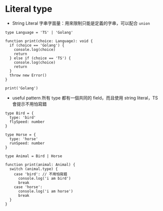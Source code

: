 # Literal type

- String Literal 字串字面量：用來限制只能是定義的字串，可以配合 `union`

```tsx
type Language = 'TS' | 'Golang'

function print(choice: Language): void {
  if (choice == 'Golang') {
    console.log(choice)
    return
  } else if (choice == 'TS') {
    console.log(choice)
    return
  }
  throw new Error()
}

print('Golang')
```

- useful pattern
所有 type 都有一個共同的 field，而且使用 string literal，TS 會提示不用怕寫錯

```tsx
type Bird = {
  type: 'bird'
  flySpeed: number
}

type Horse = {
  type: 'horse'
  runSpeed: number
}

type Animal = Bird | Horse

function print(animal: Animal) {
  switch (animal.type) {
    case 'bird': // 不用怕寫錯
      console.log('i am bird')
      break
    case 'horse':
      console.log('i am horse')
      break
  }
}
```